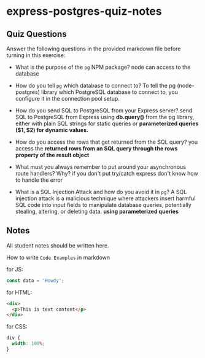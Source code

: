 # express-postgres-quiz-notes

## Quiz Questions

Answer the following questions in the provided markdown file before turning in this exercise:

- What is the purpose of the `pg` NPM package?
  node can access to the database
- How do you tell `pg` which database to connect to?
  To tell the pg (node-postgres) library which PostgreSQL database to connect to, you configure it in the connection pool setup.
- How do you send SQL to PostgreSQL from your Express server?
  send SQL to PostgreSQL from Express using **db.query()** from the pg library, either with plain SQL strings for static queries or **parameterized queries ($1, $2) for dynamic values.**
- How do you access the rows that get returned from the SQL query?
  you access the **returned rows from an SQL query through the rows property of the result object**
- What must you always remember to put around your asynchronous route handlers? Why?
  if you don't put try/catch express don't know how to handle the error

- What is a SQL Injection Attack and how do you avoid it in `pg`?
  A SQL injection attack is a malicious technique where attackers insert harmful SQL code into input fields to manipulate database queries, potentially stealing, altering, or deleting data. **using parameterized queries**

## Notes

All student notes should be written here.

How to write `Code Examples` in markdown

for JS:

```javascript
const data = 'Howdy';
```

for HTML:

```html
<div>
  <p>This is text content</p>
</div>
```

for CSS:

```css
div {
  width: 100%;
}
```
